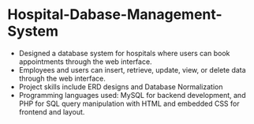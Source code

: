 # Hospital-Dabase-Management-System

- Designed a database system for hospitals where users can book appointments through the web interface. 
- Employees and users can insert, retrieve, update, view, or delete data through the web interface.
- Project skills include ERD designs and Database Normalization 
- Programming languages used: MySQL for backend development, and PHP for SQL query manipulation with HTML and embedded CSS for frontend and layout. 
